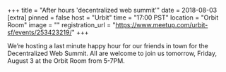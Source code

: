 
+++
title = "After hours 'decentralized web summit'"
date = 2018-08-03
[extra]
pinned = false
host = "Urbit"
time = "17:00 PST"
location = "Orbit Room"
image = ""
registration_url = "https://www.meetup.com/urbit-sf/events/253423219/"
+++

We’re hosting a last minute happy hour for our friends in town for the Decentralized Web Summit. All are welcome to join us tomorrow, Friday, August 3 at the Orbit Room from 5-7PM. 
